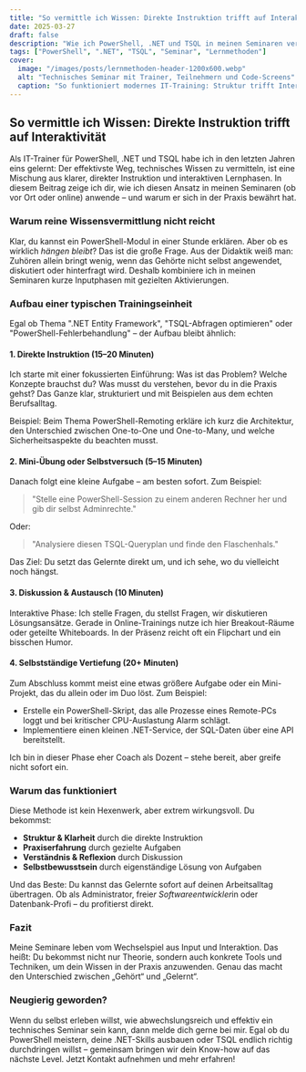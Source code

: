 ```yaml
---
title: "So vermittle ich Wissen: Direkte Instruktion trifft auf Interaktivität"
date: 2025-03-27
draft: false
description: "Wie ich PowerShell, .NET und TSQL in meinen Seminaren vermittle – mit direkter Instruktion und interaktiven Lernphasen. Für mehr Praxisnähe und Lernerfolg."
tags: ["PowerShell", ".NET", "TSQL", "Seminar", "Lernmethoden"]
cover:
  image: "/images/posts/lernmethoden-header-1200x600.webp"
  alt: "Technisches Seminar mit Trainer, Teilnehmern und Code-Screens"
  caption: "So funktioniert modernes IT-Training: Struktur trifft Interaktion"
---
```


## So vermittle ich Wissen: Direkte Instruktion trifft auf Interaktivität

Als IT-Trainer für PowerShell, .NET und TSQL habe ich in den letzten Jahren eins gelernt: Der effektivste Weg, technisches Wissen zu vermitteln, ist eine Mischung aus klarer, direkter Instruktion und interaktiven Lernphasen. In diesem Beitrag zeige ich dir, wie ich diesen Ansatz in meinen Seminaren (ob vor Ort oder online) anwende – und warum er sich in der Praxis bewährt hat.

### Warum reine Wissensvermittlung nicht reicht

Klar, du kannst ein PowerShell-Modul in einer Stunde erklären. Aber ob es wirklich *hängen bleibt*? Das ist die große Frage. Aus der Didaktik weiß man: Zuhören allein bringt wenig, wenn das Gehörte nicht selbst angewendet, diskutiert oder hinterfragt wird. Deshalb kombiniere ich in meinen Seminaren kurze Inputphasen mit gezielten Aktivierungen.

### Aufbau einer typischen Trainingseinheit

Egal ob Thema ".NET Entity Framework", "TSQL-Abfragen optimieren" oder "PowerShell-Fehlerbehandlung" – der Aufbau bleibt ähnlich:

#### 1. Direkte Instruktion (15–20 Minuten)

Ich starte mit einer fokussierten Einführung: Was ist das Problem? Welche Konzepte brauchst du? Was musst du verstehen, bevor du in die Praxis gehst? Das Ganze klar, strukturiert und mit Beispielen aus dem echten Berufsalltag.

Beispiel: Beim Thema PowerShell-Remoting erkläre ich kurz die Architektur, den Unterschied zwischen One-to-One und One-to-Many, und welche Sicherheitsaspekte du beachten musst.

#### 2. Mini-Übung oder Selbstversuch (5–15 Minuten)

Danach folgt eine kleine Aufgabe – am besten sofort. Zum Beispiel:

> "Stelle eine PowerShell-Session zu einem anderen Rechner her und gib dir selbst Adminrechte."

Oder:

> "Analysiere diesen TSQL-Queryplan und finde den Flaschenhals."

Das Ziel: Du setzt das Gelernte direkt um, und ich sehe, wo du vielleicht noch hängst.

#### 3. Diskussion & Austausch (10 Minuten)

Interaktive Phase: Ich stelle Fragen, du stellst Fragen, wir diskutieren Lösungsansätze. Gerade in Online-Trainings nutze ich hier Breakout-Räume oder geteilte Whiteboards. In der Präsenz reicht oft ein Flipchart und ein bisschen Humor.

#### 4. Selbstständige Vertiefung (20+ Minuten)

Zum Abschluss kommt meist eine etwas größere Aufgabe oder ein Mini-Projekt, das du allein oder im Duo löst. Zum Beispiel:

- Erstelle ein PowerShell-Skript, das alle Prozesse eines Remote-PCs loggt und bei kritischer CPU-Auslastung Alarm schlägt.
- Implementiere einen kleinen .NET-Service, der SQL-Daten über eine API bereitstellt.

Ich bin in dieser Phase eher Coach als Dozent – stehe bereit, aber greife nicht sofort ein.

### Warum das funktioniert

Diese Methode ist kein Hexenwerk, aber extrem wirkungsvoll. Du bekommst:

- **Struktur & Klarheit** durch die direkte Instruktion
- **Praxiserfahrung** durch gezielte Aufgaben
- **Verständnis & Reflexion** durch Diskussion
- **Selbstbewusstsein** durch eigenständige Lösung von Aufgaben

Und das Beste: Du kannst das Gelernte sofort auf deinen Arbeitsalltag übertragen. Ob als Administrator, freie*r Softwareentwickler*in oder Datenbank-Profi – du profitierst direkt.

### Fazit

Meine Seminare leben vom Wechselspiel aus Input und Interaktion. Das heißt: Du bekommst nicht nur Theorie, sondern auch konkrete Tools und Techniken, um dein Wissen in der Praxis anzuwenden. Genau das macht den Unterschied zwischen „Gehört“ und „Gelernt“.

### Neugierig geworden?

Wenn du selbst erleben willst, wie abwechslungsreich und effektiv ein technisches Seminar sein kann, dann melde dich gerne bei mir. Egal ob du PowerShell meistern, deine .NET-Skills ausbauen oder TSQL endlich richtig durchdringen willst – gemeinsam bringen wir dein Know-how auf das nächste Level. Jetzt Kontakt aufnehmen und mehr erfahren!
